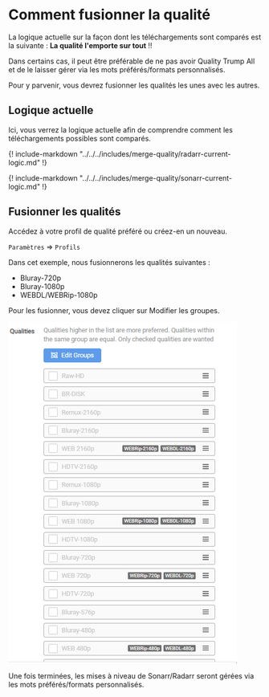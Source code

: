 # Comment fusionner la qualité

La logique actuelle sur la façon dont les téléchargements sont comparés est la suivante : **La qualité l'emporte sur tout** :bangbang:

Dans certains cas, il peut être préférable de ne pas avoir Quality Trump All et de le laisser gérer via les mots préférés/formats personnalisés.

Pour y parvenir, vous devrez fusionner les qualités les unes avec les autres.

## Logique actuelle

Ici, vous verrez la logique actuelle afin de comprendre comment les téléchargements possibles sont comparés.

{! include-markdown "../../../includes/merge-quality/radarr-current-logic.md" !}
<!-- --8<-- "includes/merge-quality/radar-current-logic.md" -->

{! include-markdown "../../../includes/merge-quality/sonarr-current-logic.md" !}
<!-- --8<-- "includes/merge-quality/sonarr-current-logic.md" -->

## Fusionner les qualités

Accédez à votre profil de qualité préféré ou créez-en un nouveau.

`Paramètres` => `Profils`

Dans cet exemple, nous fusionnerons les qualités suivantes :

- Bluray-720p
- Bluray-1080p
- WEBDL/WEBRip-1080p

Pour les fusionner, vous devez cliquer sur Modifier les groupes.

![!Fusionner les qualités](images/merge.gif)

Une fois terminées, les mises à niveau de Sonarr/Radarr seront gérées via les mots préférés/formats personnalisés.

